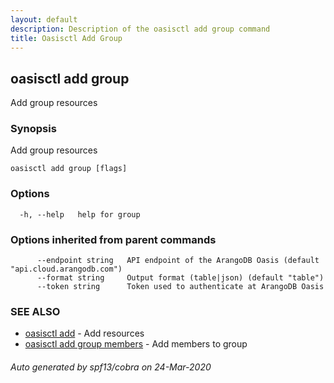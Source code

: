 ```yaml
---
layout: default
description: Description of the oasisctl add group command
title: Oasisctl Add Group
---
```

## oasisctl add group

Add group resources

### Synopsis

Add group resources

```
oasisctl add group [flags]
```

### Options

```
  -h, --help   help for group
```

### Options inherited from parent commands

```
      --endpoint string   API endpoint of the ArangoDB Oasis (default "api.cloud.arangodb.com")
      --format string     Output format (table|json) (default "table")
      --token string      Token used to authenticate at ArangoDB Oasis
```

### SEE ALSO

* [oasisctl add](oasisctl-add.md)	 - Add resources
* [oasisctl add group members](oasisctl-add-group-members.md)	 - Add members to group

###### Auto generated by spf13/cobra on 24-Mar-2020
